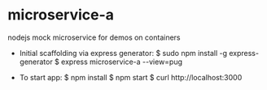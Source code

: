 # microservice-a
nodejs mock microservice for demos on containers


- Initial scaffolding via express generator:
$ sudo npm install -g express-generator
$ express microservice-a --view=pug


- To start app:
$ npm install
$ npm start
$ curl http://localhost:3000
